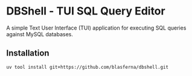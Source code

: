 # DBShell - TUI SQL Query Editor

A simple Text User Interface (TUI) application for executing SQL queries against MySQL databases.

## Installation

```
uv tool install git+https://github.com/blasferna/dbshell.git
```